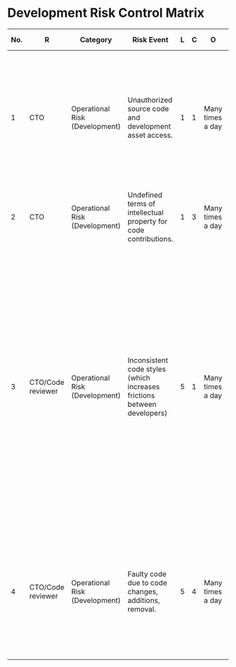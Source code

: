 # Development Risk Control Matrix

| No.  | R                 | Category                       | Risk Event                                                   | L    | C    | O                 | Mitigation Type              | Mitigation Strategy                                          | L*   | C*   | Changes | Comments                                                     | ES   | EY   |
| ---- | ----------------- | ------------------------------ | ------------------------------------------------------------ | ---- | ---- | ----------------- | ---------------------------- | ------------------------------------------------------------ | ---- | ---- | ------- | ------------------------------------------------------------ | ---- | ---- |
| 1    | CTO               | Operational Risk (Development) | Unauthorized source code and development asset access.       | 1    | 1    | Many times a day  | Preventing (System & Manual) | Only authorized people gain access to confidential source code and development assets. | 1    | 1    |         | Not all source code and development assets are considered confidential and may be publicly accessible. The confidential aspects are determined by the CTO. | yes  | yes  |
| 2    | CTO               | Operational Risk (Development) | Undefined terms of intellectual property for code contributions. | 1    | 3    | Many times a day  | Preventing (Manual)          | The terms of intellectual property for all contributions are well defined. | 1    | 1    |         |                                                              | yes  | yes  |
| 3    | CTO/Code reviewer | Operational Risk (Development) | Inconsistent code styles (which increases frictions between developers) | 5    | 1    | Many times a day  | Preventing (System & Manual) | Code styles are automatically tested with code style checkers. | 2    | 1    |         | Not all code style options can be reasonably checked and defined. In some cases it's also possible to have false positive code style violations for edge cases. Manual checks during the code review by the responsible person may lead to additional code style changes or ignoring some code style "violations" if deemed reasonable. | yes  | yes  |
| 4    | CTO/Code reviewer | Operational Risk (Development) | Faulty code due to code changes, additions, removal.         | 5    | 4    | Many times  a day | Preventing (System & Manual) | Static code analysis tools and written tests for automatic tests. Additionally, manual tests can be performed in a demo environment with self generated dummy data. | 2    | 1    |         |                                                              |      |      |

